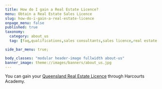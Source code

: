 ```yaml
---
title: How do I gain a Real Estate Licence?
menu: Obtain a Real Estate Sales Licence
slug: how-do-i-gain-a-real-estate-licence
onpage_menu: false
published: true
taxonomy:
  category: about_us
  tag: [faq,qualifications,sales consultants,sales licence,real estate licence,sales]

side_bar_menu: true;

body_classes: "modular header-image fullwidth about-us"
banner_image: theme://images/banners/about_us.jpg
---
```


You can gain your [Queensland Real Estate Licence](/get-qualified/queensland/queensland-real-estate-licence) through Harcourts Academy.
